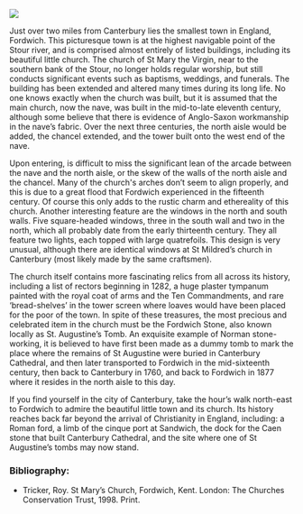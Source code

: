 <a href="https://www.kent-maps.online"><img src="https://www.kent-maps.online/juncture/ve-button.png"></a>
<param ve-config title="St Mary the Virgin, Fordwich" author="Andrew Vincent" layout="vtl" banner="https://raw.githubusercontent.com/kent-map/images/main/banners/19c.jpg">

<param ve-entity eid="Q2177468" aliases="Fordwich">
<param ve-entity eid="Q29303" aliases="Canterbury">

Just over two miles from Canterbury lies the smallest town in England, Fordwich. This picturesque town is at the highest navigable point of the Stour river, and is comprised almost entirely of listed buildings, including its beautiful little church. The church of St Mary the Virgin, near to the southern bank of the Stour, no longer holds regular worship, but still conducts significant events such as baptisms, weddings, and funerals. The building has been extended and altered many times during its long life. No one knows exactly when the church was built, but it is assumed that the main church, now the nave, was built in the mid-to-late eleventh century, although some believe that there is evidence of Anglo-Saxon workmanship in the nave’s fabric. Over the next three centuries, the north aisle would be added, the chancel extended, and the tower built onto the west end of the nave. 
<param ve-image url="https://stor.artstor.org/stor/b19db3c3-6ab8-494d-b5eb-ae98c085602d" label="The view of St Mary’s from the east, with the chancel and north aisle chapel, with the tower and spire in the background" attribution="Andrew Vincent">
 
Upon entering, is difficult to miss the significant lean of the arcade between the nave and the north aisle, or the skew of the walls of the north aisle and the chancel. Many of the church's arches don’t seem to align properly, and this is due to a great flood that Fordwich experienced in the fifteenth century. Of course this only adds to the rustic charm and ethereality of this church. Another interesting feature are the windows in the north and south walls. Five square-headed windows, three in the south wall and two in the north, which all probably date from the early thirteenth century. They all feature two lights, each topped with large quatrefoils. This design is very unusual, although there are identical windows at St Mildred’s church in Canterbury (most likely made by the same craftsmen).
<param ve-image url="https://stor.artstor.org/stor/5ae696c2-ac43-4b19-b530-3431efe8a01d" label="The view of the church interior from the east, looking down the nave at the tower arch and window" attribution="Andrew Vincent">

The church itself contains more fascinating relics from all across its history, including a list of rectors beginning in 1282, a huge plaster tympanum painted with the royal coat of arms and the Ten Commandments, and rare ‘bread-shelves’ in the tower screen where loaves would have been placed for the poor of the town. In spite of these treasures, the most precious and celebrated item in the church must be the Fordwich Stone, also known locally as St. Augustine’s Tomb. An exquisite example of Norman stone-working, it is believed to have first been made as a dummy tomb to mark the place where the remains of St Augustine were buried in Canterbury Cathedral, and then later transported to Fordwich in the mid-sixteenth century, then back to Canterbury in 1760, and back to Fordwich in 1877 where it resides in the north aisle to this day.
<param ve-image url="https://stor.artstor.org/stor/91852a6e-27d8-488f-9769-662972f4647f" label="The Fordwich stone which sits in the north aisle. It is difficult to appreciate the intricate and beautiful carving without seeing it in person" attribution="Andrew Vincent">
 
If you find yourself in the city of Canterbury, take the hour’s walk north-east to Fordwich to admire the beautiful little town and its church. Its history reaches back far beyond the arrival of Christianity in England, including: a Roman ford, a limb of the cinque port at Sandwich, the dock for the Caen stone that built Canterbury Cathedral, and the site where one of St Augustine’s tombs may now stand.
<param ve-image url="https://stor.artstor.org/stor/c61de6cd-b542-4807-9996-043b0bb4183a" label="A view of the church’s main entrance and porch, with  better view of the tower, and greater detail of the style of windows mentioned" attribution="Andrew Vincent">

### Bibliography:
-	Tricker, Roy. St Mary’s Church, Fordwich, Kent. London: The Churches Conservation Trust, 1998. Print.
